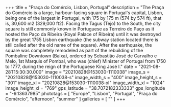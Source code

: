 +++
title = "Praça do Comércio, Lisbon, Portugal"
description = "The Praça do Comércio is a large, harbour-facing square in Portugal's capital, Lisbon, being one of the largest in Portugal, with 175 by 175 m (574 by 574 ft), that is, 30,600 m2 (329,000 ft2). Facing the Tagus (Tejo) to the South, the city square is still commonly known in Portuguese as Terreiro do Paço as it hosted the Paço da Ribeira (Royal Palace of Ribeira) until it was destroyed by the great 1755 Lisbon earthquake (the subway station located there is still called after the old name of the square). After the earthquake, the square was completely remodeled as part of the rebuilding of the Pombaline Downtown (Baixa), ordered by Sebastião José de Carvalho e Melo, 1st Marquis of Pombal, who was (chief) Minister of Portugal from 1750 to 1777, during the reign of the Portuguese King José I."
date = "2021-08-28T15:30:30.000"
image = "20210828@153030-1110038"
image_s = "20210828@153030-1110038-s"
image_width_s = "400"
image_height_s = "301"
image_xl = "20210828@153030-1110038-xl"
image_width_xl = "1024"
image_height_xl = "769"
gps_latitude = "38.7072182333333"
gps_longitude = "-9.13637985"
phototags = [ "Europe", "Lisbon", "Portugal", "Praça do Comércio", "afternoon", "summer" ]
galleries = [ "" ]
+++
